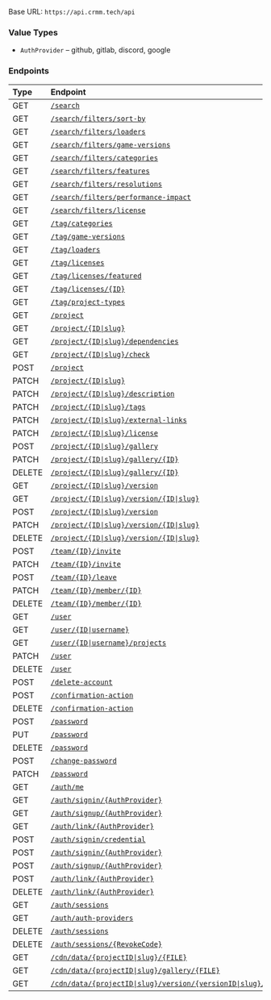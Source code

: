 Base URL: `https://api.crmm.tech/api`

### Value Types
* `AuthProvider` &ndash; github, gitlab, discord, google

### Endpoints
| Type   | Endpoint  |
|:-------|:----------|
| GET    | [`/search`](/packages/backend/src/routes/search.ts#L22) |
| GET    | [`/search/filters/sort-by`](/packages/backend/src/routes/search.ts#L23) |
| GET    | [`/search/filters/loaders`](/packages/backend/src/routes/search.ts#L24) |
| GET    | [`/search/filters/game-versions`](/packages/backend/src/routes/search.ts#L25) |
| GET    | [`/search/filters/categories`](/packages/backend/src/routes/search.ts#L26) |
| GET    | [`/search/filters/features`](/packages/backend/src/routes/search.ts#L27) |
| GET    | [`/search/filters/resolutions`](/packages/backend/src/routes/search.ts#L28) |
| GET    | [`/search/filters/performance-impact`](/packages/backend/src/routes/search.ts#L29) |
| GET    | [`/search/filters/license`](/packages/backend/src/routes/search.ts#L30) |
| GET    | [`/tag/categories`](/packages/backend/src/routes/tags.ts#L13) |
| GET    | [`/tag/game-versions`](/packages/backend/src/routes/tags.ts#L14) |
| GET    | [`/tag/loaders`](/packages/backend/src/routes/tags.ts#L15) |
| GET    | [`/tag/licenses`](/packages/backend/src/routes/tags.ts#L16) |
| GET    | [`/tag/licenses/featured`](/packages/backend/src/routes/tags.ts#L17) |
| GET    | [`/tag/licenses/{ID}`](/packages/backend/src/routes/tags.ts#L18) |
| GET    | [`/tag/project-types`](/packages/backend/src/routes/tags.ts#L19) |
| GET    | [`/project`](/packages/backend/src/routes/project/index.ts#L38) |
| GET    | [`/project/{ID\|slug}`](/packages/backend/src/routes/project/index.ts#L40) |
| GET    | [`/project/{ID\|slug}/dependencies`](/packages/backend/src/routes/project/index.ts#L41) |
| GET    | [`/project/{ID\|slug}/check`](/packages/backend/src/routes/project/index.ts#L42) |
| POST    | [`/project`](/packages/backend/src/routes/project/index.ts#L44) |
| PATCH    | [`/project/{ID\|slug}`](/packages/backend/src/routes/project/index.ts#L45) |
| PATCH    | [`/project/{ID\|slug}/description`](/packages/backend/src/routes/project/index.ts#L46) |
| PATCH    | [`/project/{ID\|slug}/tags`](/packages/backend/src/routes/project/index.ts#L47) |
| PATCH    | [`/project/{ID\|slug}/external-links`](/packages/backend/src/routes/project/index.ts#L48) |
| PATCH    | [`/project/{ID\|slug}/license`](/packages/backend/src/routes/project/index.ts#L49) |
| POST    | [`/project/{ID\|slug}/gallery`](/packages/backend/src/routes/project/index.ts#L51) |
| PATCH    | [`/project/{ID\|slug}/gallery/{ID}`](/packages/backend/src/routes/project/index.ts#L52) |
| DELETE    | [`/project/{ID\|slug}/gallery/{ID}`](/packages/backend/src/routes/project/index.ts#L53) |
| GET    | [`/project/{ID\|slug}/version`](/packages/backend/src/routes/project/version/index.ts#L18) |
| GET    | [`/project/{ID\|slug}/version/{ID\|slug}`](/packages/backend/src/routes/project/version/index.ts#L19) |
| POST    | [`/project/{ID\|slug}/version`](/packages/backend/src/routes/project/version/index.ts#L21) |
| PATCH    | [`/project/{ID\|slug}/version/{ID\|slug}`](/packages/backend/src/routes/project/version/index.ts#L22) |
| DELETE    | [`/project/{ID\|slug}/version/{ID\|slug}`](/packages/backend/src/routes/project/version/index.ts#L23) |
| POST    | [`/team/{ID}/invite`](/packages/backend/src/routes/team/index.ts#L17) |
| PATCH    | [`/team/{ID}/invite`](/packages/backend/src/routes/team/index.ts#L18) |
| POST    | [`/team/{ID}/leave`](/packages/backend/src/routes/team/index.ts#L19) |
| PATCH    | [`/team/{ID}/member/{ID}`](/packages/backend/src/routes/team/index.ts#L20) |
| DELETE    | [`/team/{ID}/member/{ID}`](/packages/backend/src/routes/team/index.ts#L21) |
| GET    | [`/user`](/packages/backend/src/routes/user.ts#L30) |
| GET    | [`/user/{ID\|username}`](/packages/backend/src/routes/user.ts#L31) |
| GET    | [`/user/{ID\|username}/projects`](/packages/backend/src/routes/user.ts#L32) |
| PATCH    | [`/user`](/packages/backend/src/routes/user.ts#L33) |
| DELETE    | [`/user`](/packages/backend/src/routes/user.ts#L34) |
| POST    | [`/delete-account`](/packages/backend/src/routes/user.ts#L35) |
| POST    | [`/confirmation-action`](/packages/backend/src/routes/user.ts#L37) |
| DELETE    | [`/confirmation-action`](/packages/backend/src/routes/user.ts#L38) |
| POST    | [`/password`](/packages/backend/src/routes/user.ts#L40) |
| PUT    | [`/password`](/packages/backend/src/routes/user.ts#L41) |
| DELETE    | [`/password`](/packages/backend/src/routes/user.ts#L42) |
| POST    | [`/change-password`](/packages/backend/src/routes/user.ts#L44) |
| PATCH    | [`/password`](/packages/backend/src/routes/user.ts#L45) |
| GET    | [`/auth/me`](/packages/backend/src/routes/auth.ts#L21) |
| GET    | [`/auth/signin/{AuthProvider}`](/packages/backend/src/routes/auth.ts#L24) |
| GET    | [`/auth/signup/{AuthProvider}`](/packages/backend/src/routes/auth.ts#L25) |
| GET    | [`/auth/link/{AuthProvider}`](/packages/backend/src/routes/auth.ts#L26) |
| POST    | [`/auth/signin/credential`](/packages/backend/src/routes/auth.ts#L28) |
| POST    | [`/auth/signin/{AuthProvider}`](/packages/backend/src/routes/auth.ts#L29) |
| POST    | [`/auth/signup/{AuthProvider}`](/packages/backend/src/routes/auth.ts#L30) |
| POST    | [`/auth/link/{AuthProvider}`](/packages/backend/src/routes/auth.ts#L31) |
| DELETE    | [`/auth/link/{AuthProvider}`](/packages/backend/src/routes/auth.ts#L32) |
| GET    | [`/auth/sessions`](/packages/backend/src/routes/auth.ts#L33) |
| GET    | [`/auth/auth-providers`](/packages/backend/src/routes/auth.ts#L34) |
| DELETE    | [`/auth/sessions`](/packages/backend/src/routes/auth.ts#L35) |
| DELETE    | [`/auth/sessions/{RevokeCode}`](/packages/backend/src/routes/auth.ts#L36) |
| GET    | [`/cdn/data/{projectID\|slug}/{FILE}`](/packages/backend/src/routes/cdn.ts#L11) |
| GET    | [`/cdn/data/{projectID\|slug}/gallery/{FILE}`](/packages/backend/src/routes/cdn.ts#L12) |
| GET    | [`/cdn/data/{projectID\|slug}/version/{versionID\|slug}/{FILE}`](/packages/backend/src/routes/cdn.ts#L13) |